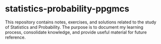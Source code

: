 # statistics-probability-ppgmcs
This repository contains notes, exercises, and solutions related to the study of Statistics and Probability. The purpose is to document my learning process, consolidate knowledge, and provide useful material for future reference.
